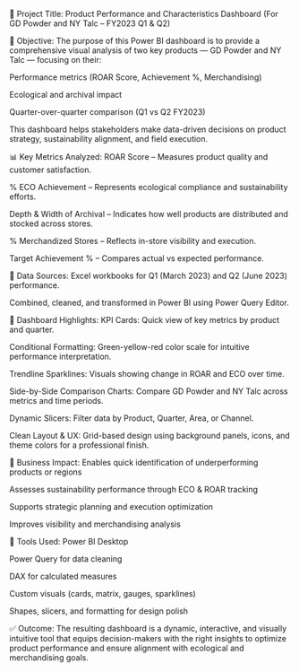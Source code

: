📘 Project Title:
Product Performance and Characteristics Dashboard
(For GD Powder and NY Talc – FY2023 Q1 & Q2)

🎯 Objective:
The purpose of this Power BI dashboard is to provide a comprehensive visual analysis of two key products — GD Powder and NY Talc — focusing on their:

Performance metrics (ROAR Score, Achievement %, Merchandising)

Ecological and archival impact

Quarter-over-quarter comparison (Q1 vs Q2 FY2023)

This dashboard helps stakeholders make data-driven decisions on product strategy, sustainability alignment, and field execution.

📊 Key Metrics Analyzed:
ROAR Score – Measures product quality and customer satisfaction.

% ECO Achievement – Represents ecological compliance and sustainability efforts.

Depth & Width of Archival – Indicates how well products are distributed and stocked across stores.

% Merchandized Stores – Reflects in-store visibility and execution.

Target Achievement % – Compares actual vs expected performance.

📁 Data Sources:
Excel workbooks for Q1 (March 2023) and Q2 (June 2023) performance.

Combined, cleaned, and transformed in Power BI using Power Query Editor.

🎨 Dashboard Highlights:
KPI Cards: Quick view of key metrics by product and quarter.

Conditional Formatting: Green-yellow-red color scale for intuitive performance interpretation.

Trendline Sparklines: Visuals showing change in ROAR and ECO over time.

Side-by-Side Comparison Charts: Compare GD Powder and NY Talc across metrics and time periods.

Dynamic Slicers: Filter data by Product, Quarter, Area, or Channel.

Clean Layout & UX: Grid-based design using background panels, icons, and theme colors for a professional finish.

🧠 Business Impact:
Enables quick identification of underperforming products or regions

Assesses sustainability performance through ECO & ROAR tracking

Supports strategic planning and execution optimization

Improves visibility and merchandising analysis

🔧 Tools Used:
Power BI Desktop

Power Query for data cleaning

DAX for calculated measures

Custom visuals (cards, matrix, gauges, sparklines)

Shapes, slicers, and formatting for design polish

✅ Outcome:
The resulting dashboard is a dynamic, interactive, and visually intuitive tool that equips decision-makers with the right insights to optimize product performance and ensure alignment with ecological and merchandising goals.
